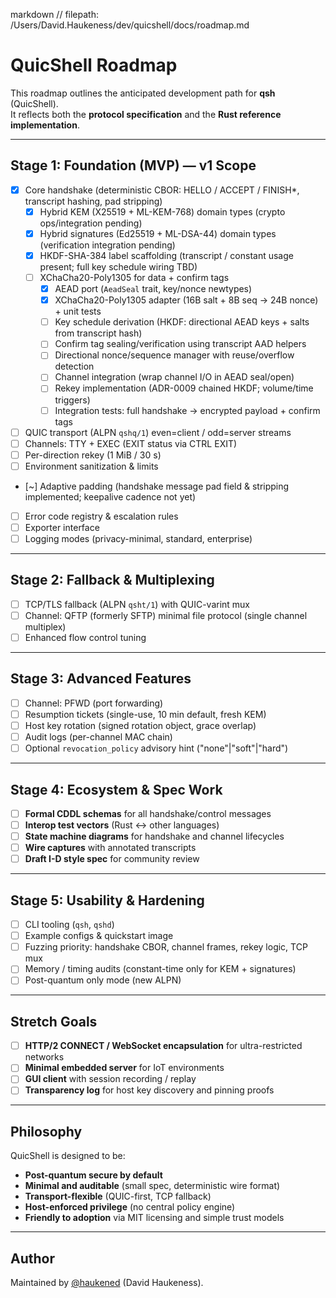 markdown
// filepath: /Users/David.Haukeness/dev/quicshell/docs/roadmap.md
# QuicShell Roadmap

This roadmap outlines the anticipated development path for **qsh** (QuicShell).  
It reflects both the **protocol specification** and the **Rust reference implementation**.

---

## Stage 1: Foundation (MVP) — v1 Scope

- [x] Core handshake (deterministic CBOR: HELLO / ACCEPT / FINISH*, transcript hashing, pad stripping)
  - [x] Hybrid KEM (X25519 + ML-KEM-768) domain types (crypto ops/integration pending)
  - [x] Hybrid signatures (Ed25519 + ML-DSA-44) domain types (verification integration pending)
  - [x] HKDF-SHA-384 label scaffolding (transcript / constant usage present; full key schedule wiring TBD)
  - [ ] XChaCha20-Poly1305 for data + confirm tags
    - [x] AEAD port (`AeadSeal` trait, key/nonce newtypes)
    - [x] XChaCha20-Poly1305 adapter (16B salt + 8B seq -> 24B nonce) + unit tests
    - [ ] Key schedule derivation (HKDF: directional AEAD keys + salts from transcript hash)
    - [ ] Confirm tag sealing/verification using transcript AAD helpers
    - [ ] Directional nonce/sequence manager with reuse/overflow detection
    - [ ] Channel integration (wrap channel I/O in AEAD seal/open)
    - [ ] Rekey implementation (ADR-0009 chained HKDF; volume/time triggers)
    - [ ] Integration tests: full handshake -> encrypted payload + confirm tags
- [ ] QUIC transport (ALPN `qshq/1`) even=client / odd=server streams
- [ ] Channels: TTY + EXEC (EXIT status via CTRL EXIT)
- [ ] Per-direction rekey (1 MiB / 30 s)
- [ ] Environment sanitization & limits
- [~] Adaptive padding (handshake message pad field & stripping implemented; keepalive cadence not yet)
- [ ] Error code registry & escalation rules
- [ ] Exporter interface
- [ ] Logging modes (privacy-minimal, standard, enterprise)

---

## Stage 2: Fallback & Multiplexing

- [ ] TCP/TLS fallback (ALPN `qsht/1`) with QUIC-varint mux
- [ ] Channel: QFTP (formerly SFTP) minimal file protocol (single channel multiplex)
- [ ] Enhanced flow control tuning

---

## Stage 3: Advanced Features

- [ ] Channel: PFWD (port forwarding)
- [ ] Resumption tickets (single-use, 10 min default, fresh KEM)
- [ ] Host key rotation (signed rotation object, grace overlap)
- [ ] Audit logs (per-channel MAC chain)
- [ ] Optional `revocation_policy` advisory hint ("none"|"soft"|"hard")

---

## Stage 4: Ecosystem & Spec Work

- [ ] **Formal CDDL schemas** for all handshake/control messages
- [ ] **Interop test vectors** (Rust <-> other languages)
- [ ] **State machine diagrams** for handshake and channel lifecycles
- [ ] **Wire captures** with annotated transcripts
- [ ] **Draft I-D style spec** for community review

---

## Stage 5: Usability & Hardening

- [ ] CLI tooling (`qsh`, `qshd`)
- [ ] Example configs & quickstart image
- [ ] Fuzzing priority: handshake CBOR, channel frames, rekey logic, TCP mux
- [ ] Memory / timing audits (constant-time only for KEM + signatures)
- [ ] Post-quantum only mode (new ALPN)

---

## Stretch Goals

- [ ] **HTTP/2 CONNECT / WebSocket encapsulation** for ultra-restricted networks
- [ ] **Minimal embedded server** for IoT environments
- [ ] **GUI client** with session recording / replay
- [ ] **Transparency log** for host key discovery and pinning proofs

---

## Philosophy

QuicShell is designed to be:
- **Post-quantum secure by default**  
- **Minimal and auditable** (small spec, deterministic wire format)  
- **Transport-flexible** (QUIC-first, TCP fallback)  
- **Host-enforced privilege** (no central policy engine)  
- **Friendly to adoption** via MIT licensing and simple trust models  

---

## Author

Maintained by [@haukened](https://github.com/haukened) (David Haukeness).